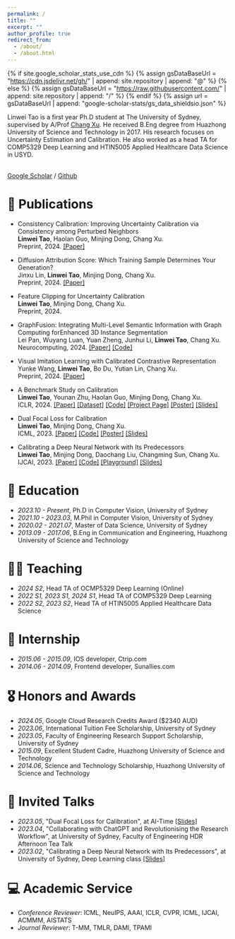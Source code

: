 ```yaml
---
permalink: /
title: ""
excerpt: ""
author_profile: true
redirect_from: 
  - /about/
  - /about.html
---
```


{% if site.google_scholar_stats_use_cdn %}
{% assign gsDataBaseUrl = "https://cdn.jsdelivr.net/gh/" | append: site.repository | append: "@" %}
{% else %}
{% assign gsDataBaseUrl = "https://raw.githubusercontent.com/" | append: site.repository | append: "/" %}
{% endif %}
{% assign url = gsDataBaseUrl | append: "google-scholar-stats/gs_data_shieldsio.json" %}

<span class='anchor' id='about-me'></span>

Linwei Tao is a first year Ph.D student at The University of Sydney, supervised by A/Prof <a href="http://changxu.xyz/">Chang Xu</a>. He received B.Eng degree from Huazhong University of Science and Technology in 2017. His research focuses on Uncertainty Estimation and Calibration. He also worked as a head TA for COMP5329 Deep Learning and HTIN5005 Applied Healthcare Data Science in USYD.

<br>
<a href="https://scholar.google.com.au/citations?user=GeNHmf4AAAAJ&hl=en">Google Scholar</a> / <a href="https://github.com/Linwei94n">Github</a>

<span class='anchor' id='publications'></span>
# 📝 Publications 

- Consistency Calibration: Improving Uncertainty Calibration via Consistency among Perturbed Neighbors  
  **Linwei Tao**, Haolan Guo, Minjing Dong, Chang Xu.  
  Preprint, 2024. [[Paper]](https://arxiv.org/pdf/2410.12295)

- Diffusion Attribution Score: Which Training Sample Determines Your Generation?  
  Jinxu Lin, **Linwei Tao**, Minjing Dong, Chang Xu.  
  Preprint, 2024. [[Paper]](https://arxiv.org/pdf/2410.18639)

- Feature Clipping for Uncertainty Calibration  
  **Linwei Tao**, Minjing Dong, Chang Xu.  
  Preprint, 2024. 

- GraphFusion: Integrating Multi-Level Semantic Information with Graph Computing forEnhanced 3D Instance Segmentation  
  Lei Pan, Wuyang Luan, Yuan Zheng, Junhui Li, **Linwei Tao**, Chang Xu.  
  Neurocomputing, 2024.
  [[Paper]](https://www.sciencedirect.com/science/article/pii/S0925231224010580?via%3Dihub)
  [[Code]](https://github.com/3171228612/GraphFusion)

- Visual Imitation Learning with Calibrated Contrastive Representation  
  Yunke Wang, **Linwei Tao**, Bo Du, Yutian Lin, Chang Xu.  
  Preprint, 2024. [[Paper]](https://arxiv.org/pdf/2401.11396.pdf)

- A Benchmark Study on Calibration  
  **Linwei Tao**, Younan Zhu, Haolan Guo, Minjing Dong, Chang Xu.  
  ICLR, 2024.
[[Paper]](https://openreview.net/pdf?id=GzNhzX9kVa)
[[Dataset]](https://github.com/Linwei94/calibration-study)
[[Code]](https://github.com/Linwei94/calibration-study/tree/main/plotting)
[[Project Page]](https://www.taolinwei.com/calibration-study/)
[[Poster]](https://iclr.cc/media/PosterPDFs/ICLR%202024/19011.png?t=1713511392.4471395)
[[Slides]](https://docs.google.com/presentation/d/1v7P53fuvA5Fx5k2pP9XoRxlI046btK8L/edit?usp=share_link&ouid=106551419724531857245&rtpof=true&sd=true)

- Dual Focal Loss for Calibration  
  **Linwei Tao**, Minjing Dong, Chang Xu.  
  ICML, 2023.
[[Paper]](https://proceedings.mlr.press/v202/tao23a/tao23a.pdf)
[[Code]](https://github.com/Linwei94/DualFocalLoss)
[[Poster]](https://icml.cc/media/PosterPDFs/ICML%202023/24955.png?t=1687073089.4563115)
[[Slides]](https://drive.google.com/file/d/1ciWg70O3JSmUKU9wyMHANFL8Pfnx-HIP/view?usp=share_link)

- Calibrating a Deep Neural Network with Its Predecessors  
  **Linwei Tao**, Minjing Dong, Daochang Liu, Changming Sun, Chang Xu.  
  IJCAI, 2023.
[[Paper]](https://www.ijcai.org/proceedings/2023/0475.pdf)
[[Code]](https://github.com/Linwei94/PCS)
[[Playground]](https://colab.research.google.com/drive/1TjwzG962eyOF51zzqlWLwv3Wq-lgMHZM?usp=sharing)
[[Slides]](https://drive.google.com/file/d/1b_KyAVqdTd8Tx548_XI9PdaFh-A6vOWJ/view?usp=share_link)




<span class='anchor' id='educations'></span>
# 📖 Education

- *2023.10 - Present*, Ph.D in Computer Vision, University of Sydney
- *2021.10 - 2023.03*, M.Phil in Computer Vision, University of Sydney
- *2020.02 - 2021.07*, Master of Data Science, University of Sydney
- *2013.09 - 2017.06*, B.Eng in Communication and Engineering, Huazhong University of Science and Technology

<span class='anchor' id='teaching'></span>
# 🧑‍🏫 Teaching
- *2024 S2*, Head TA of OCMP5329 Deep Learning (Online)
- *2022 S1, 2023 S1, 2024 S1*, Head TA of COMP5329 Deep Learning
- *2022 S2, 2023 S2*, Head TA of HTIN5005 Applied Healthcare Data Science

<span class='anchor' id='internship'></span>
# 💼 Internship

- *2015.06 - 2015.09*, IOS developer, Ctrip.com
- *2014.06 - 2014.09*, Frontend developer, Sunallies.com

<span class='anchor' id='honors-awards'></span>
# 🎖 Honors and Awards

- *2024.05*, Google Cloud Research Credits Award ($2340 AUD)
- *2023.06*, International Tuition Fee Scholarship, University of Sydney 
- *2023.05*, Faculty of Engineering Research Support Scholarship, University of Sydney 
- *2015.09*, Excellent Student Cadre, Huazhong University of Science and Technology
- *2014.06*, Science and Technology Scholarship, Huazhong University of Science and Technology

<span class='anchor' id='invited-talks'></span>
# 💬 Invited Talks

- *2023.05*, "Dual Focal Loss for Calibration", at AI-Time [[Slides]](https://drive.google.com/file/d/1M9tilEwUivW6cQXsy63O21jmIISugAtk/view?usp=share_link)
- *2023.04*, "Collaborating with ChatGPT and Revolutionising the Research Workflow", at University of Sydney, Faculty of Engineering HDR Afternoon Tea Talk
- *2023.02*, "Calibrating a Deep Neural Network with Its Predecessors", at University of Sydney, Deep Learning class [[Slides]](https://drive.google.com/file/d/1b_KyAVqdTd8Tx548_XI9PdaFh-A6vOWJ/view?usp=share_link)

<span class='anchor' id='academic-service'></span>
# 💻 Academic Service

- *Conference Reviewer*: ICML, NeuIPS, AAAI, ICLR, CVPR, ICML, IJCAI, ACMMM, AISTATS
- *Journal Reviewer*: T-MM, TMLR, DAMI, TPAMI

<!--- 
<span class='anchor' id='my-cats'></span>
# 🐱 My Cats

<img src="/images/water.jpg" width="300"><br>
<img src="/images/melon.jpg" width="300"><br>
<img src="/images/juice.jpg" width="300"><br>
 --->
